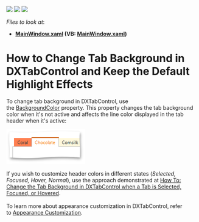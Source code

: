 <!-- default badges list -->
![](https://img.shields.io/endpoint?url=https://codecentral.devexpress.com/api/v1/VersionRange/128641835/21.1.5%2B)
[![](https://img.shields.io/badge/Open_in_DevExpress_Support_Center-FF7200?style=flat-square&logo=DevExpress&logoColor=white)](https://supportcenter.devexpress.com/ticket/details/T327840)
[![](https://img.shields.io/badge/📖_How_to_use_DevExpress_Examples-e9f6fc?style=flat-square)](https://docs.devexpress.com/GeneralInformation/403183)
<!-- default badges end -->
<!-- default file list -->
*Files to look at*:

* **[MainWindow.xaml](./CS/DXTabControlExample/MainWindow.xaml) (VB: [MainWindow.xaml](./VB/DXTabControlExample/MainWindow.xaml))**
<!-- default file list end -->
# How to Change Tab Background in DXTabControl and Keep the Default Highlight Effects


<p>To change tab background in DXTabControl, use the <a href="https://documentation.devexpress.com/#WPF/DevExpressXpfCoreDXTabItem_BackgroundColortopic">BackgroundColor</a> property. This property changes the tab background color when it's not active and affects the line color displayed in the tab header when it's active:</p>
<img src="https://raw.githubusercontent.com/DevExpress-Examples/how-to-change-tab-background-in-dxtabcontrol-and-keep-the-default-highlight-effects-t327840/15.2.4+/media/5c40a9d0-aa14-11e5-80bf-00155d62480c.png"><br>
<p>If you wish to customize header colors in different states (<em>Selected, Focused, Hover, Normal</em>), use the approach demonstrated at <a href="https://www.devexpress.com/Support/Center/p/T327852">How To: Change the Tab Background in DXTabControl when a Tab is Selected, Focused, or Hovered</a>.<br><br>To learn more about appearance customization in DXTabControl, refer to <a href="https://documentation.devexpress.com/#WPF/CustomDocument113899">Appearance Customization</a>.</p>

<br/>


